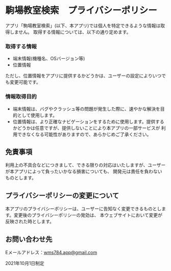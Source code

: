 # 駒場教室検索　プライバシーポリシー

アプリ「駒場教室検索」(以下、本アプリ)では個人を特定できるような情報は取得しません。
取得する情報については、以下の通り定めます。

### 取得する情報

- 端末情報(機種名、OSバージョン等)
- 位置情報

ただし、位置情報をアプリに提供するかどうかは、ユーザーの設定によりいつでも変更可能です。

### 情報取得目的

- 端末情報は、バグやクラッシュ等の問題が発生した際に、速やかな解決を目的として使用します。
- 位置情報は、より正確なナビゲーションをするために使用します。提供するかどうかは任意ですが、提供しないことにより本アプリの一部サービスが
利用できなくなる可能性がありますので、あらかじめご了承ください。

## 免責事項

利用上の不具合などにつきまして、できる限りの対応はいたしますが、ユーザーが本アプリによって負ったいかなる損害についても、
開発元は責任を負わないものとします。

## プライバシーポリシーの変更について

本アプリのプライバシーポリシーは、ユーザーに告知なく変更できるものとします。変更後のプライバシーポリシーの発効は、
本ウェブサイトにおいて変更が反映された時とします。

## お問い合わせ先

Eメールアドレス：wms784.app@gmail.com

2021年10月1日制定

